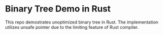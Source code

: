 # Binary Tree Demo in Rust

This repo demostrates unoptimized binary tree in Rust.  The implementation utilizes unsafe pointer due to the limiting feature of Rust compiler.
